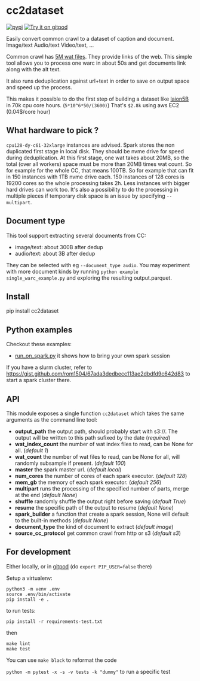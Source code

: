 # cc2dataset
[![pypi](https://img.shields.io/pypi/v/cc2dataset.svg)](https://pypi.python.org/pypi/cc2dataset)
[![Try it on gitpod](https://img.shields.io/badge/try-on%20gitpod-brightgreen.svg)](https://gitpod.io/#https://github.com/rom1504/cc2dataset)

Easily convert common crawl to a dataset of caption and document. Image/text Audio/text Video/text, ...

Common crawl has [5M wat files](https://commoncrawl.org/the-data/get-started/). They provide links of the web.
This simple tool allows you to process one warc in about 50s and get documents link along with the alt text.

It also runs deduplication against url+text in order to save on output space and speed up the process.

This makes it possible to do the first step of building a dataset like [laion5B](https://laion.ai/blog/laion-5b/) in 70k cpu core hours. (`5*10^6*50/(3600)`)
That's `$2.8k` using aws EC2 (0.04$/core hour)

## What hardware to pick ?

`cpu128-dy-c6i-32xlarge` instances are advised. Spark stores the non duplicated first stage in local disk. They should be nvme drive for speed during deduplication. At this first stage, one wat takes about 20MB, so the total (over all workers) space must be more than 20MB times wat count. So for example for the whole CC, that means 100TB. So for example that can fit in 150 instances with 1TB nvme drive each. 150 instances of 128 cores is 19200 cores so the whole processing takes 2h. Less instances with bigger hard drives can work too. It's also a possibility to do the processing in multiple pieces if temporary disk space is an issue by specifying `--multipart`.

## Document type

This tool support extracting several documents from CC:
* image/text: about 300B after dedup
* audio/text: about 3B after dedup

They can be selected with eg `--document_type audio`.
You may experiment with more document kinds by running `python example single_warc_example.py` and exploring the resulting output.parquet.

## Install

pip install cc2dataset

## Python examples

Checkout these examples:
* [run_on_spark.py](examples/run_on_spark.py) it shows how to bring your own spark session

If you have a slurm cluster, refer to https://gist.github.com/rom1504/67ada3dedbecc113ae2dbdfd9c642d83 to start a spark cluster there.

## API

This module exposes a single function `cc2dataset` which takes the same arguments as the command line tool:
* **output_path** the output path, should probably start with s3://. The output will be written to this path sufixed by the date (*required*)
* **wat_index_count** the number of wat index files to read, can be None for all. (*default 1*)
* **wat_count** the number of wat files to read, can be None for all, will randomly subsample if present. (*default 100*)
* **master** the spark master url. (*default local*)
* **num_cores** the number of cores of each spark executor. (*default 128*)
* **mem_gb** the memory of each spark executor. (*default 256*)
* **multipart** runs the processing of the specified number of parts, merge at the end (*default None*)
* **shuffle** randomly shuffle the output right before saving (*default True*)
* **resume** the specific path of the output to resume (*default None*)
* **spark_builder** a function that create a spark session, None will default to the built-in methods (*default None*)
* **document_type** the kind of document to extract (*default image*)
* **source_cc_protocol** get common crawl from http or s3 (*default s3*)

## For development

Either locally, or in [gitpod](https://gitpod.io/#https://github.com/rom1504/cc2dataset) (do `export PIP_USER=false` there)

Setup a virtualenv:

```
python3 -m venv .env
source .env/bin/activate
pip install -e .
```

to run tests:
```
pip install -r requirements-test.txt
```
then 
```
make lint
make test
```

You can use `make black` to reformat the code

`python -m pytest -x -s -v tests -k "dummy"` to run a specific test
